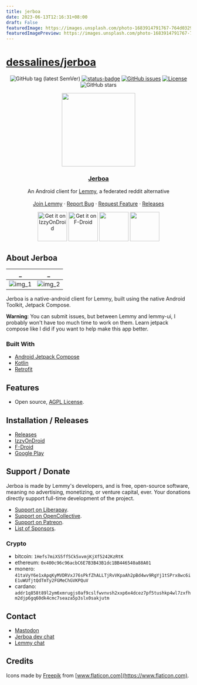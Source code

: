 ```yaml
---
title: jerboa
date: 2023-06-13T12:16:31+08:00
draft: False
featuredImage: https://images.unsplash.com/photo-1683914791767-764d03299719?ixid=M3w0NjAwMjJ8MHwxfHJhbmRvbXx8fHx8fHx8fDE2ODY2Mjk3Mjd8&ixlib=rb-4.0.3
featuredImagePreview: https://images.unsplash.com/photo-1683914791767-764d03299719?ixid=M3w0NjAwMjJ8MHwxfHJhbmRvbXx8fHx8fHx8fDE2ODY2Mjk3Mjd8&ixlib=rb-4.0.3
---
```


# [dessalines/jerboa](https://github.com/dessalines/jerboa)

<div align="center">

![GitHub tag (latest SemVer)](https://img.shields.io/github/tag/dessalines/jerboa.svg)
[![status-badge](https://woodpecker.join-lemmy.org/api/badges/dessalines/jerboa/status.svg)](https://woodpecker.join-lemmy.org/dessalines/jerboa)
[![GitHub issues](https://img.shields.io/github/issues-raw/dessalines/jerboa.svg)](https://github.com/dessalines/jerboa/issues)
[![License](https://img.shields.io/github/license/dessalines/jerboa.svg)](LICENSE)
![GitHub stars](https://img.shields.io/github/stars/dessalines/jerboa?style=social)

</div>

<p align="center">
  <a href="https://github.com/dessalines/jerboa" rel="noopener">
 <img width=200px height=200px src="https://raw.githubusercontent.com/dessalines/jerboa/main/app/src/main/res/jerboa.svg"></a>

 <h3 align="center"><a href="https://github.com/dessalines/jerboa">Jerboa</a></h3>
  <p align="center">
    An Android client for <a href="https://github.com/LemmyNet/lemmy">Lemmy</a>, a federated reddit alternative
    <br />
    <br />
    <a href="https://join-lemmy.org">Join Lemmy</a>
    ·
    <a href="https://github.com/dessalines/jerboa/issues">Report Bug</a>
    ·
    <a href="https://github.com/dessalines/jerboa/issues">Request Feature</a>
    ·
    <a href="https://github.com/dessalines/jerboa/blob/main/RELEASES.md">Releases</a>
  </p>
  <p align="center">
    <a href="https://apt.izzysoft.de/fdroid/index/apk/com.jerboa"><img src="https://gitlab.com/IzzyOnDroid/repo/-/raw/master/assets/IzzyOnDroid.png" alt="Get it on IzzyOnDroid" height="80"></a>
    <a href="https://f-droid.org/packages/com.jerboa"><img src="https://fdroid.gitlab.io/artwork/badge/get-it-on.png" alt="Get it on F-Droid" height="80"></a>
    <a href="https://play.google.com/store/apps/details?id=com.jerboa"><img src="https://cdn.rawgit.com/steverichey/google-play-badge-svg/master/img/en_get.svg" height="80"></a>
    <a href="https://github.com/dessalines/jerboa/releases/latest"><img src="https://raw.githubusercontent.com/andOTP/andOTP/master/assets/badges/get-it-on-github.png" height="80"></a>
  </p>
</p>

## About Jerboa

| \_                                        | \_                                        |
| ----------------------------------------- | ----------------------------------------- |
| ![img_1](https://i.imgur.com/W3lT4nO.jpg) | ![img_2](https://i.imgur.com/MrAkd4d.jpg) |

Jerboa is a native-android client for Lemmy, built using the native Android Toolkit, Jetpack Compose.

**Warning**: You can submit issues, but between Lemmy and lemmy-ui, I probably won't have too much time to work on them. Learn jetpack compose like I did if you want to help make this app better.

### Built With

- [Android Jetpack Compose](https://developer.android.com/jetpack/compose)
- [Kotlin](https://kotlinlang.org/)
- [Retrofit](https://square.github.io/retrofit/)

## Features

- Open source, [AGPL License](/LICENSE).

## Installation / Releases

- [Releases](https://github.com/dessalines/jerboa/releases)
- [IzzyOnDroid](https://apt.izzysoft.de/fdroid/index/apk/com.jerboa)
- [F-Droid](https://f-droid.org/en/packages/com.jerboa/)
- [Google Play](https://play.google.com/store/apps/details?id=com.jerboa)

## Support / Donate

Jerboa is made by Lemmy's developers, and is free, open-source software, meaning no advertising, monetizing, or venture capital, ever. Your donations directly support full-time development of the project.

- [Support on Liberapay](https://liberapay.com/Lemmy).
- [Support on OpenCollective](https://opencollective.com/lemmy).
- [Support on Patreon](https://www.patreon.com/dessalines).
- [List of Sponsors](https://join-lemmy.org/sponsors).

### Crypto

- bitcoin: `1Hefs7miXS5ff5Ck5xvmjKjXf5242KzRtK`
- ethereum: `0x400c96c96acbC6E7B3B43B1dc1BB446540a88A01`
- monero: `41taVyY6e1xApqKyMVDRVxJ76sPkfZhALLTjRvVKpaAh2pBd4wv9RgYj1tSPrx8wc6iE1uWUfjtQdTmTy2FGMeChGVKPQuV`
- cardano: `addr1q858t89l2ym6xmrugjs0af9cslfwvnvsh2xxp6x4dcez7pf5tushkp4wl7zxfhm2djp6gq60dk4cmc7seaza5p3slx0sakjutm`

## Contact

- [Mastodon](https://mastodon.social/@LemmyDev)
- [Jerboa dev chat](https://matrix.to/#/#jerboa-dev:matrix.org)
- [Lemmy chat](https://matrix.to/#/#lemmy:matrix.org)

## Credits

Icons made by [Freepik](https://www.freepik.com) from [www.flaticon.com](https://www.flaticon.com).
